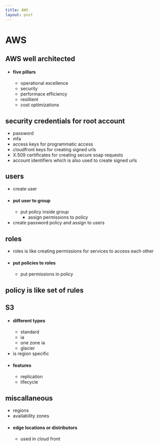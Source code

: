 ```yaml
---
title: AWS
layout: post
---
```

    
# AWS

## AWS well architected 
* #### five pillars 
	* operational excellence 
	* security 
	* performace efficiency 
	* resillient 
	* cost optimizations 

## security credentials for root account 
* password 
* mfa 
* access keys for programmatic access 
* cloudfront keys for creating signed urls 
* X.509 certificates for creating secure soap requests 
* account identifiers which is also used to create signed urls 

## users 
* create user 
* #### put user to group 
	* put policy inside group 
		* assign permissions to policy 
* create password policy and assign to users 

## roles 
* roles is like creating permissions for services to access each other 
* #### put policies to roles 
	* put permissions in policy 

## policy is like set of rules 

## S3 
* #### different types 
	* standard 
	* ia 
	* one zone ia 
	* glacier 
* is region specific 
* #### features 
	* replication 
	* lifecycle 

## miscallaneous 
* regions 
* availability zones 
* #### edge locations or distributors 
	* used in cloud front 
